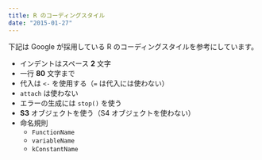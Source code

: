 ```yaml
---
title: R のコーディングスタイル
date: "2015-01-27"
---
```


下記は Google が採用している R のコーディングスタイルを参考にしています。

* インデントはスペース **2** 文字
* 一行 **80** 文字まで
* 代入は `<-` を使用する（`=` は代入には使わない）
* `attach` は使わない
* エラーの生成には `stop()` を使う
* **S3** オブジェクトを使う（S4 オブジェクトを使わない）
* 命名規則
  - `FunctionName`
  - `variableName`
  - `kConstantName`

